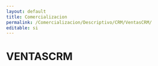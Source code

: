 ```yaml
---
layout: default
title: Comercializacion
permalink: /Comercializacion/Descriptivo/CRM/VentasCRM/
editable: si
---
```


# VENTASCRM

